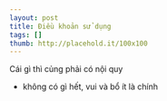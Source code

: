 ```yaml
---
layout: post
title: Điều khoản sử dụng
tags: []
thumb: http://placehold.it/100x100
---
```

Cái gì thì củng phải có nội quy
- không có gì hết, vui và bổ ít là chính

